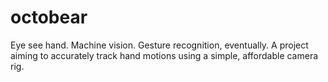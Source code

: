octobear
========

Eye see hand. Machine vision. Gesture recognition, eventually. A project aiming to accurately track hand motions using a simple, affordable camera rig. 

